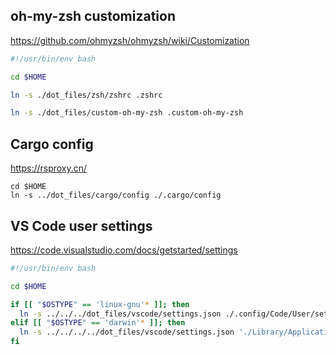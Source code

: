 
## oh-my-zsh customization
https://github.com/ohmyzsh/ohmyzsh/wiki/Customization

```bash
#!/usr/bin/env bash

cd $HOME

ln -s ./dot_files/zsh/zshrc .zshrc

ln -s ./dot_files/custom-oh-my-zsh .custom-oh-my-zsh
```

## Cargo config
https://rsproxy.cn/

```
cd $HOME
ln -s ../dot_files/cargo/config ./.cargo/config
```

## VS Code user settings
https://code.visualstudio.com/docs/getstarted/settings

```bash
#!/usr/bin/env bash

cd $HOME

if [[ "$OSTYPE" == 'linux-gnu'* ]]; then
  ln -s ../../../dot_files/vscode/settings.json ./.config/Code/User/settings.json
elif [[ "$OSTYPE" == 'darwin'* ]]; then
  ln -s ../../../../dot_files/vscode/settings.json './Library/Application Support/Code/User/settings.json'
fi
```

